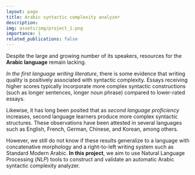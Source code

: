 ```yaml
---
layout: page
title: Arabic syntactic complexity analyzer
description:
img: assets/img/project_1.png
importance: 1
related_publications: false
---
```


Despite the large and growing number of its speakers, resources for the **Arabic language** remain lacking.

_In the first language writing literature_, there is some evidence that writing quality is positively associated with syntactic complexity. Essays receiving higher scores typically incorporate more complex syntactic constructions (such as longer sentences, longer noun phrase) compared to lower-rated essays.

Likewise, it has long been posited that as _second language proficiency_ increases, second language learners produce more complex syntactic structures. These observations have been attested in several languages such as English, French, German, Chinese, and Korean, among others.

However, we still do not know if these results generalize to a language with concatenative morphology and a right-to-left writing system such as Standard Modern Arabic. **In this project**, we aim to use Natural Language Processing (_NLP_) tools to construct and validate an automatic Arabic syntactic complexity analyzer.
